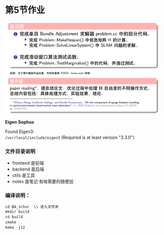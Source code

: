 # 第5节作业

![](5-4.png)

**Eigen** **Sophus**

Found Eigen3:  
`/usr/local/include/eigen3` (Required is at least version "3.3.0"）




### 文件目录说明
- frontend 是前端
- backend 是后端
- utils 是工具
- notes 是笔记
有啥需要的随便加

### 编译说明：

```c++
cd BA_schur  \\ 进入文件夹
mkdir build   
cd build
cmake ..
make -j12
```
